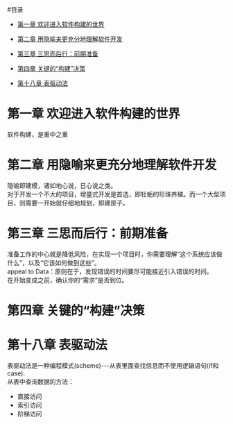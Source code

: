#目录  

- [第一章 欢迎进入软件构建的世界]()  
- [第二章 用隐喻来更充分地理解软件开发]()  
- [第三章 三思而后行：前期准备]()  
- [第四章 关键的“构建”决策]()  

- [第十八章 表驱动法]()  

# 第一章 欢迎进入软件构建的世界  
软件构建，是重中之重  

# 第二章 用隐喻来更充分地理解软件开发  
隐喻即建模，诸如地心说，日心说之类。  
对于开发一个不大的项目，增量式开发是首选，即牡蛎的珍珠养殖。而一个大型项目，则需要一开始就仔细地规划，即建房子。 

# 第三章 三思而后行：前期准备  
准备工作的中心就是降低风险，在实现一个项目时，你需要理解“这个系统应该做什么”，以及“它该如何做到这些”。  
appeal to Data：原则在于，发现错误的时间要尽可能接近引入错误的时间。  
在开始变成之前，确认你的“需求”是否到位。  

# 第四章 关键的“构建”决策  


# 第十八章 表驱动法  
表驱动法是一种编程模式(scheme)---从表里面查找信息而不使用逻辑语句(if和case).  
从表中查询数据的方法：  
- 直接访问  
- 索引访问  
- 阶梯访问  
